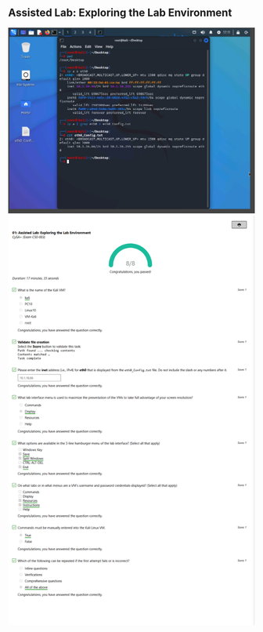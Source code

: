 ## Assisted Lab: Exploring the Lab Environment

![alt text](images/1.png)
![alt text](images/2.png)
